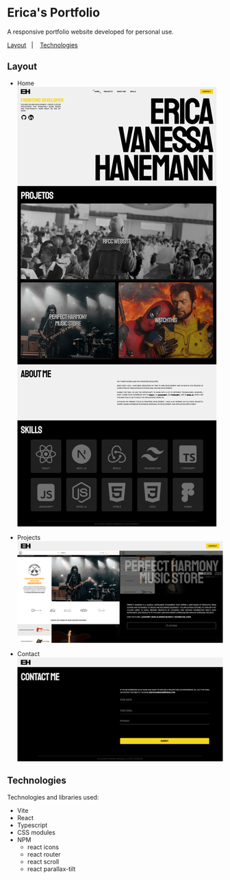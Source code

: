 # Erica's Portfolio

<p>
  A responsive portfolio website developed for personal use.
</p>

<p>
  <a href="#layout">Layout</a>&nbsp;&nbsp;&nbsp;|&nbsp;&nbsp;&nbsp;
  <a href="#technologies">Technologies</a>
</p>

## Layout

- Home
  ![](/public/img/portfolio-home.png)

- Projects
  ![](/public/img/portfolio-project.png)

- Contact
  ![](/public/img/portfolio-contact.png)

## Technologies

Technologies and libraries used:

- Vite
- React
- Typescript
- CSS modules
- NPM
  - react icons
  - react router
  - react scroll
  - react parallax-tilt
